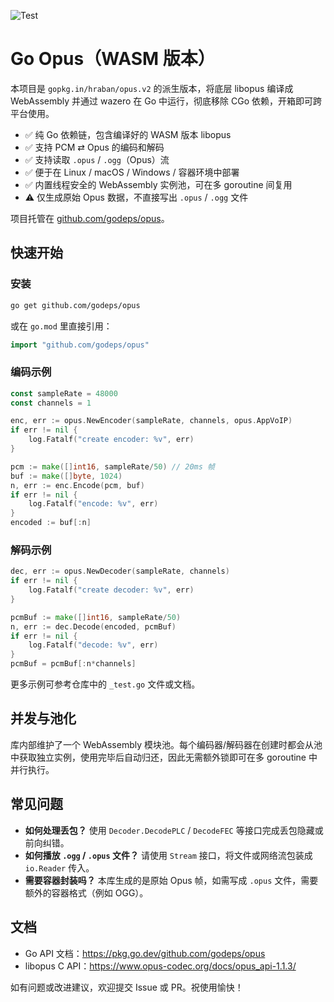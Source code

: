 ![Test](https://github.com/godeps/opus/actions/workflows/test.yml/badge.svg)

# Go Opus（WASM 版本）

本项目是 `gopkg.in/hraban/opus.v2` 的派生版本，将底层 libopus 编译成 WebAssembly 并通过 wazero 在 Go 中运行，彻底移除 CGo 依赖，开箱即可跨平台使用。

- ✅ 纯 Go 依赖链，包含编译好的 WASM 版本 libopus  
- ✅ 支持 PCM ⇄ Opus 的编码和解码  
- ✅ 支持读取 `.opus` / `.ogg`（Opus）流  
- ✅ 便于在 Linux / macOS / Windows / 容器环境中部署  
- ✅ 内置线程安全的 WebAssembly 实例池，可在多 goroutine 间复用  
- ⚠️ 仅生成原始 Opus 数据，不直接写出 `.opus` / `.ogg` 文件  

项目托管在 [github.com/godeps/opus](https://github.com/godeps/opus)。

## 快速开始

### 安装

```bash
go get github.com/godeps/opus
```

或在 `go.mod` 里直接引用：

```go
import "github.com/godeps/opus"
```

### 编码示例

```go
const sampleRate = 48000
const channels = 1

enc, err := opus.NewEncoder(sampleRate, channels, opus.AppVoIP)
if err != nil {
    log.Fatalf("create encoder: %v", err)
}

pcm := make([]int16, sampleRate/50) // 20ms 帧
buf := make([]byte, 1024)
n, err := enc.Encode(pcm, buf)
if err != nil {
    log.Fatalf("encode: %v", err)
}
encoded := buf[:n]
```

### 解码示例

```go
dec, err := opus.NewDecoder(sampleRate, channels)
if err != nil {
    log.Fatalf("create decoder: %v", err)
}

pcmBuf := make([]int16, sampleRate/50)
n, err := dec.Decode(encoded, pcmBuf)
if err != nil {
    log.Fatalf("decode: %v", err)
}
pcmBuf = pcmBuf[:n*channels]
```

更多示例可参考仓库中的 `_test.go` 文件或文档。

## 并发与池化

库内部维护了一个 WebAssembly 模块池。每个编码器/解码器在创建时都会从池中获取独立实例，使用完毕后自动归还，因此无需额外锁即可在多 goroutine 中并行执行。

## 常见问题

- **如何处理丢包？** 使用 `Decoder.DecodePLC` / `DecodeFEC` 等接口完成丢包隐藏或前向纠错。  
- **如何播放 `.ogg` / `.opus` 文件？** 请使用 `Stream` 接口，将文件或网络流包装成 `io.Reader` 传入。  
- **需要容器封装吗？** 本库生成的是原始 Opus 帧，如需写成 `.opus` 文件，需要额外的容器格式（例如 OGG）。  

## 文档

- Go API 文档：<https://pkg.go.dev/github.com/godeps/opus>  
- libopus C API：<https://www.opus-codec.org/docs/opus_api-1.1.3/>

如有问题或改进建议，欢迎提交 Issue 或 PR。祝使用愉快！
